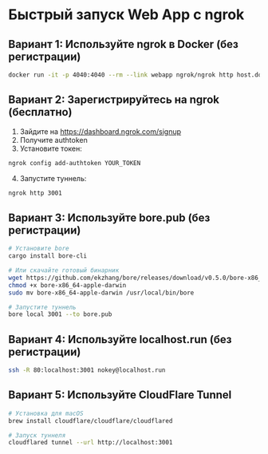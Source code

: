 # Быстрый запуск Web App с ngrok

## Вариант 1: Используйте ngrok в Docker (без регистрации)

```bash
docker run -it -p 4040:4040 --rm --link webapp ngrok/ngrok http host.docker.internal:3001
```

## Вариант 2: Зарегистрируйтесь на ngrok (бесплатно)

1. Зайдите на https://dashboard.ngrok.com/signup
2. Получите authtoken
3. Установите токен:
```bash
ngrok config add-authtoken YOUR_TOKEN
```
4. Запустите туннель:
```bash
ngrok http 3001
```

## Вариант 3: Используйте bore.pub (без регистрации)

```bash
# Установите bore
cargo install bore-cli

# Или скачайте готовый бинарник
wget https://github.com/ekzhang/bore/releases/download/v0.5.0/bore-x86_64-apple-darwin
chmod +x bore-x86_64-apple-darwin
sudo mv bore-x86_64-apple-darwin /usr/local/bin/bore

# Запустите туннель
bore local 3001 --to bore.pub
```

## Вариант 4: Используйте localhost.run (без регистрации)

```bash
ssh -R 80:localhost:3001 nokey@localhost.run
```

## Вариант 5: Используйте CloudFlare Tunnel

```bash
# Установка для macOS
brew install cloudflare/cloudflare/cloudflared

# Запуск туннеля
cloudflared tunnel --url http://localhost:3001
```